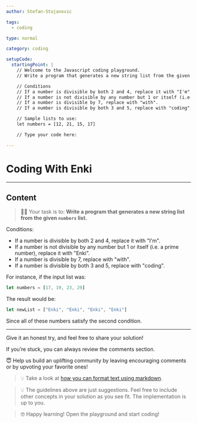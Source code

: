```yaml
---
author: Stefan-Stojanovic

tags:
  - coding

type: normal

category: coding

setupCode:
  startingPoint: |
    // Welcome to the Javascript coding playground.
    // Write a program that generates a new string list from the given numbers list.

    // Conditions
    // If a number is divisible by both 2 and 4, replace it with "I'm".
    // If a number is not divisible by any number but 1 or itself (i.e. a prime number), replace it with "Enki".
    // If a number is divisible by 7, replace with "with".
    // If a number is divisible by both 3 and 5, replace with "coding".

    // Sample lists to use:
    let numbers = [12, 21, 15, 17]

    // Type your code here:

---
```


# Coding With Enki

---

## Content

> 👩‍💻 Your task is to: **Write a program that generates a new string list from the given `numbers` list.**

Conditions:
  - If a number is divisible by both 2 and 4, replace it with "I'm".
  - If a number is not divisible by any number but 1 or itself (i.e. a prime number), replace it with "Enki".
  - If a number is divisible by 7, replace with "with".
  - If a number is divisible by both 3 and 5, replace with "coding".

For instance, if the input list was:
```javascript
let numbers = [17, 19, 23, 29]
```

The result would be:
```javascript
let newList = ["Enki", "Enki", "Enki", "Enki"]
```

Since all of these numbers satisfy the second condition.

---

Give it an honest try, and feel free to share your solution!

If you’re stuck, you can always review the comments section.

😇 Help us build an uplifting community by leaving encouraging comments or by upvoting your favorite ones!

> 💡 Take a look at [how you can format text using markdown](https://www.enki.com/glossary/general/markdown-formatting).

> 💡 The guidelines above are just suggestions. Feel free to include other concepts in your solution as you see fit. The implementation is up to you.

> 🤓 Happy learning! Open the playground and start coding!

